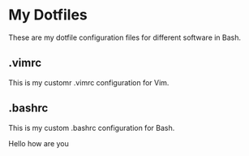 # My Dotfiles
These are my dotfile configuration files for different software in Bash.
## .vimrc
This is my customr .vimrc configuration for Vim.
## .bashrc
This is my custom .bashrc configuration for Bash.

Hello how are you

